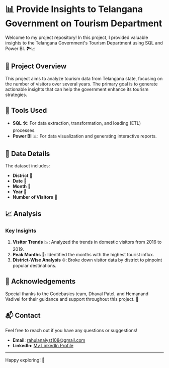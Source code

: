 # 📊 Provide Insights to Telangana Government on Tourism Department

Welcome to my project repository! In this project, I provided valuable insights to the Telangana Government's Tourism Department using SQL and Power BI. 🏞️📈

## 📌 Project Overview

This project aims to analyze tourism data from Telangana state, focusing on the number of visitors over several years. The primary goal is to generate actionable insights that can help the government enhance its tourism strategies. 

## 🚀 Tools Used

- **SQL** 🛠️: For data extraction, transformation, and loading (ETL) processes.
- **Power BI** 📊: For data visualization and generating interactive reports.

## 📅 Data Details

The dataset includes:
- **District** 🌆
- **Date** 📅
- **Month** 📅
- **Year** 📅
- **Number of Visitors** 🧳

## 📈 Analysis

### Key Insights

1. **Visitor Trends** 📉: Analyzed the trends in domestic visitors from 2016 to 2019.
2. **Peak Months** 🌟: Identified the months with the highest tourist influx.
3. **District-Wise Analysis** 🌐: Broke down visitor data by district to pinpoint popular destinations.


## 🎉 Acknowledgements

Special thanks to the Codebasics team, Dhaval Patel, and Hemanand Vadivel for their guidance and support throughout this project. 🙏

## 📬 Contact

Feel free to reach out if you have any questions or suggestions!
- **Email**: rahulanalyst108@gmail.com
- **LinkedIn**: [My LinkedIn Profile](www.linkedin.com/in/rahul-valluri-4b743a2bb)

---

Happy exploring! 🌟

